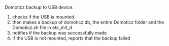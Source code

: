 Domoticz backup to USB device. 
1. checks if the USB is mounted
2. then makes a backup of domoticz.db, the entire Domoticz folder and the Domoticz.sh file in etc_init_d
 3. notifies if the backup was successfully made
 4.  If the USB is not mounted, reports that the backup failed
